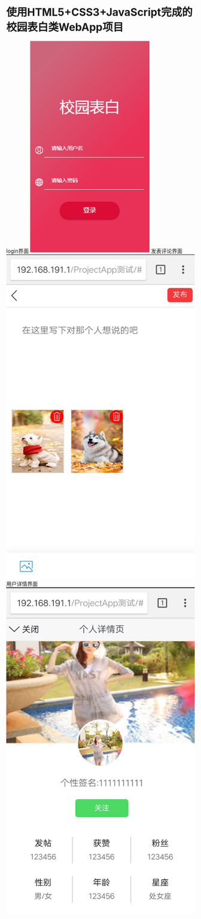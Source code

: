 # 使用HTML5+CSS3+JavaScript完成的校园表白类WebApp项目

login界面
![image](https://github.com/JK-HU/Campus-confession/blob/master/Image/login.png)
发表评论界面
![image](https://github.com/JK-HU/Campus-confession/blob/master/Image/1.jpg)
用户详情界面
![image](https://github.com/JK-HU/Campus-confession/blob/master/Image/2.1.jpg)

